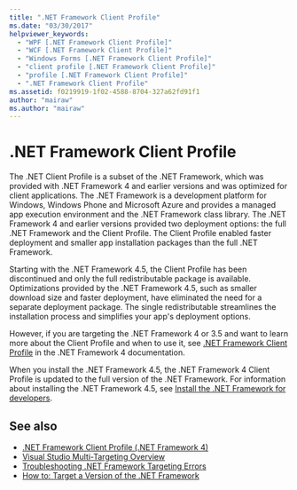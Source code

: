 ```yaml
---
title: ".NET Framework Client Profile"
ms.date: "03/30/2017"
helpviewer_keywords: 
  - "WPF [.NET Framework Client Profile]"
  - "WCF [.NET Framework Client Profile]"
  - "Windows Forms [.NET Framework Client Profile]"
  - "client profile [.NET Framework Client Profile]"
  - "profile [.NET Framework Client Profile]"
  - ".NET Framework Client Profile"
ms.assetid: f0219919-1f02-4588-8704-327a62fd91f1
author: "mairaw"
ms.author: "mairaw"
---
```

# .NET Framework Client Profile
The .NET Client Profile is a subset of the .NET Framework, which was provided with .NET Framework 4 and earlier versions and was optimized for client applications. The .NET Framework is a development platform for Windows, Windows Phone and Microsoft Azure and provides a managed app execution environment and the .NET Framework class library. The .NET Framework 4 and earlier versions provided two deployment options: the full .NET Framework and the Client Profile. The Client Profile enabled faster deployment and smaller app installation packages than the full .NET Framework.  
  
 Starting with the .NET Framework 4.5, the Client Profile has been discontinued and only the full redistributable package is available. Optimizations provided by the .NET Framework 4.5, such as smaller download size and faster deployment, have eliminated the need for a separate deployment package. The single redistributable streamlines the installation process and simplifies your app's deployment options.  
  
 However, if you are targeting the .NET Framework 4 or 3.5 and want to learn more about the Client Profile and when to use it, see [.NET Framework Client Profile](https://docs.microsoft.com/previous-versions/dotnet/netframework-4.0/cc656912%28v=vs.100%29) in the .NET Framework 4 documentation.  
  
 When you install the .NET Framework 4.5, the .NET Framework 4 Client Profile is updated to the full version of the .NET Framework. For information about installing the .NET Framework 4.5, see [Install the .NET Framework for developers](../install/guide-for-developers.md).  
  
## See also

- [.NET Framework Client Profile (.NET Framework 4)](https://docs.microsoft.com/previous-versions/dotnet/netframework-4.0/cc656912%28v=vs.100%29)
- [Visual Studio Multi-Targeting Overview](/visualstudio/ide/visual-studio-multi-targeting-overview)
- [Troubleshooting .NET Framework Targeting Errors](/visualstudio/msbuild/troubleshooting-dotnet-framework-targeting-errors)
- [How to: Target a Version of the .NET Framework](/visualstudio/ide/visual-studio-multi-targeting-overview)
